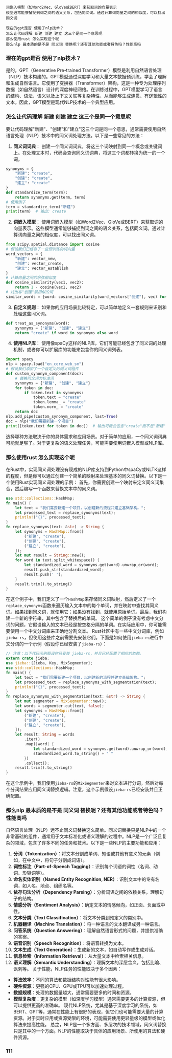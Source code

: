 ```
词嵌入模型（如Word2Vec、GloVe或BERT）来获取词的向量表示
模型通常能够捕捉到词之间的语义关系，包括同义词。通过计算词向量之间的相似度，可以找出同义词

现在的gpt是否 使用了nlp技术？
怎么让代码理解 新建 创建 建立 这三个是同一个意思呢
那么使用rust 怎么实现这个呢
那么nlp 最本质的是不是 同义词 替换呢？还有其他功能或者特色吗？性能高吗

```

### 现在的gpt是否 使用了nlp技术？

是的，GPT（Generative Pre-trained Transformer）模型是利用自然语言处理（NLP）技术构建的。GPT模型通过深度学习和大量文本数据预训练，学会了理解和生成自然语言。它使用了变换器（Transformer）架构，这是一种专为处理序列数据（如自然语言）设计的深度神经网络。在训练过程中，GPT模型学习了语言的结构、语法、语义以及上下文关联等复杂特性，从而能够生成连贯、有逻辑性的文本。因此，GPT模型是现代NLP技术的一个典型应用。



### 怎么让代码理解 新建 创建 建立 这三个是同一个意思呢

要让代码理解"新建"、"创建"和"建立"这三个词是同一个意思，通常需要使用自然语言处理（NLP）技术中的同义词处理方法。以下是一些常见的方法：
1. **同义词词典**：
   创建一个同义词词典，将这三个词映射到同一个概念或关键词上。在处理文本时，代码会查询同义词词典，将这三个词都转换为统一的一个词。
```python
synonyms = {
    "新建": "create",
    "创建": "create",
    "建立": "create"
}
def standardize_term(term):
    return synonyms.get(term, term)
# 使用例子
term = standardize_term("新建")
print(term)  # 输出: create
```
2. **词嵌入模型**：
   使用词嵌入模型（如Word2Vec、GloVe或BERT）来获取词的向量表示。这些模型通常能够捕捉到词之间的语义关系，包括同义词。通过计算词向量之间的相似度，可以找出同义词。
```python
from scipy.spatial.distance import cosine
# 假设我们已经有了一些预训练的词向量
word_vectors = {
    "新建": vector_new,
    "创建": vector_create,
    "建立": vector_establish
}
# 计算向量之间的余弦相似度
def cosine_similarity(vec1, vec2):
    return 1 - cosine(vec1, vec2)
# 找出与"创建"最相似的词
similar_words = {word: cosine_similarity(word_vectors["创建"], vec) for word, vec in word_vectors.items()}
```
3. **自定义规则**：
   如果你的应用场景比较特定，可以简单地定义一套规则来识别和处理这些同义词。
```python
def treat_as_synonyms(word):
    synonyms = ["新建", "创建", "建立"]
    return "create" if word in synonyms else word
```
4. **使用NLP库**：
   使用像spaCy这样的NLP库，它们可能已经包含了同义词的处理机制，或者你可以扩展库的功能来包含你的同义词列表。
```python
import spacy
nlp = spacy.load("en_core_web_sm")
# 假设我们添加了一个自定义的同义词组件
def custom_synonym_component(doc):
    # 替换同义词为标准词
    synonyms = {"新建", "创建", "建立"}
    for token in doc:
        if token.text in synonyms:
            token.text = "create"
            token.lemma_ = "create"
            token.norm_ = "create"
    return doc
nlp.add_pipe(custom_synonym_component, last=True)
doc = nlp("我们需要新建一个项目")
print([token.text for token in doc])  # 输出可能会包含"create"而不是"新建"
```
选择哪种方法取决于你的具体需求和应用场景。对于简单的应用，一个同义词词典可能就足够了。对于更复杂的语义处理任务，可能需要使用词嵌入模型或NLP库。

### 那么使用rust 怎么实现这个呢 
在Rust中，实现同义词处理没有现成的NLP库支持到Python中spaCy或NLTK这样的程度，但是你可以通过创建一个简单的映射来处理基本的同义词替换。以下是一个使用Rust实现同义词处理的示例：
首先，你需要创建一个映射来定义同义词集合，然后编写一个函数来替换文本中的同义词。

```rust
use std::collections::HashMap;
fn main() {
    let text = "我们需要新建一个项目，以创建新的流程并建立基础架构。";
    let processed_text = replace_synonyms(text);
    println!("{}", processed_text);
}
fn replace_synonyms(text: &str) -> String {
    let synonyms = HashMap::from([
        ("新建", "create"),
        ("创建", "create"),
        ("建立", "create"),
    ]);
    let mut result = String::new();
    for word in text.split_whitespace() {
        let standardized_word = synonyms.get(word).unwrap_or(word);
        result.push_str(standardized_word);
        result.push(' ');
    }
    result.trim().to_string()
}
```
在这个例子中，我们定义了一个`HashMap`来存储同义词映射，然后定义了一个`replace_synonyms`函数来遍历输入文本中的每个单词，并在映射中查找其同义词。如果找到同义词，就使用它；如果没有找到，就使用原始单词。最后，我们构建一个新的字符串，其中包含了替换后的单词。
这个简单的例子没有考虑中文分词的问题，它假设输入的文本已经是按空格分隔的单词。在实际应用中，你可能需要使用一个中文分词库来正确地分割文本。
Rust社区中有一些中文分词库，例如`jieba-rs`，但使用这些库之前需要先安装它们。下面是如何使用`jieba-rs`进行中文分词的一个示例（假设你已经安装了`jieba-rs`）：
```rust
// 注意：以下代码示例假设你已安装 jieba-rs，并且已经配置了相应的依赖。
extern crate jieba;
use jieba::{Jieba, Key, MixSegmenter};
use std::collections::HashMap;
fn main() {
    let text = "我们需要新建一个项目，以创建新的流程并建立基础架构。";
    let processed_text = replace_synonyms_with_segmentation(text);
    println!("{}", processed_text);
}
fn replace_synonyms_with_segmentation(text: &str) -> String {
    let mut segmenter = MixSegmenter::new();
    let words = segmenter.cut(text, false);
    let synonyms = HashMap::from([
        ("新建", "create"),
        ("创建", "create"),
        ("建立", "create"),
    ]);
    let result: String = words
        .iter()
        .map(|word| {
            let standardized_word = synonyms.get(word).unwrap_or(word);
            standardized_word.to_string() + " "
        })
        .collect();
    result.trim().to_string()
}
```
在这个示例中，我们使用`jieba-rs`的`MixSegmenter`来对文本进行分词，然后对每个分词结果应用同义词替换逻辑。注意，这个示例假设`jieba-rs`已经安装并且正确配置。


### 那么nlp 最本质的是不是 同义词 替换呢？还有其他功能或者特色吗？性能高吗
自然语言处理（NLP）远不止同义词替换这么简单。同义词替换只是NLP中的一个非常基础的组件，通常用于文本标准化或语义理解的过程中。NLP是一个广泛且复杂的领域，包含了许多不同的任务和技术。以下是一些NLP的主要功能和应用：
1. **分词（Tokenization）**：将文本分割成单词、短语或其他有意义的元素（例如，在中文中，将句子分割成词语）。
2. **词性标注（Part-of-Speech Tagging）**：识别每个词语的词性（名词、动词、形容词等）。
3. **命名实体识别（Named Entity Recognition, NER）**：识别文本中的专有名词，如人名、地点、组织名等。
4. **依存句法分析（Dependency Parsing）**：分析词语之间的依赖关系，理解句子的结构。
5. **情感分析（Sentiment Analysis）**：确定文本的情感倾向，如正面、负面或中性。
6. **文本分类（Text Classification）**：将文本分类到预定义的类别中。
7. **机器翻译（Machine Translation）**：将一种语言的文本翻译成另一种语言。
8. **问答系统（Question Answering）**：理解自然语言形式的问题，并提供准确的答案。
9. **语音识别（Speech Recognition）**：将语音转换为文本。
10. **文本生成（Text Generation）**：生成新的文本，如自动写作或生成对话。
11. **信息检索（Information Retrieval）**：从大量文本中检索相关信息。
12. **语义理解（Semantic Understanding）**：理解文本的深层含义，包括比喻、讽刺等。
关于性能，NLP任务的性能取决于多个因素：
- **算法效率**：不同的算法和数据结构对性能有很大影响。
- **硬件资源**：更强的CPU、GPU或TPU可以加速处理过程。
- **数据规模**：处理的数据量越大，通常需要更多的时间和资源。
- **模型复杂度**：更复杂的模型（如深度学习模型）通常需要更多的计算资源，但可以提供更高的准确率。
现代NLP系统，尤其是基于深度学习的系统，如BERT、GPT等，通常在性能上有很好的表现，但它们也可能需要大量的计算资源。对于实时应用或资源受限的环境，可能需要使用更轻量级的模型或优化算法来提高性能。
总之，NLP是一个多方面、多层次的技术领域，同义词替换只是其中的一个方面。NLP的性能取决于具体的应用场景、所使用的算法和硬件资源。

### 111